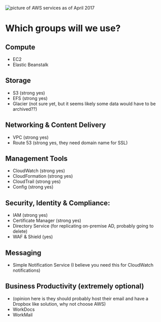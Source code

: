 ![picture of AWS services as of April 2017](https://www.dropbox.com/s/y0atpw7agpbmksq/Screenshot%202017-04-22%2019.52.47.png?dl=1)

# Which groups will we use?

## Compute
- EC2
- Elastic Beanstalk

## Storage
- S3 (strong yes)
- EFS (strong yes)
- Glacier (not sure yet, but it seems likely some data would have to be archived??)

## Networking & Content Delivery
- VPC (strong yes)
- Route 53 (strong yes, they need domain name for SSL)

## Management Tools 
- CloudWatch (strong yes)
- CloudFormation (strong yes)
- CloudTrail (strong yes)
- Config (strong yes)

## Security, Identity & Compliance:
- IAM (strong yes)
- Certificate Manager (strong yes)
- Directory Service (for replicating on-premise AD, probably going to delete)
- WAF & Shield (yes)

## Messaging
- Simple Notification Service (I believe you need this for CloudWatch notifications)

## Business Productivity (extremely optional)
- (opinion here is they should probably host their email and have a Dropbox like solution, why not choose AWS)
- WorkDocs
- WorkMail
